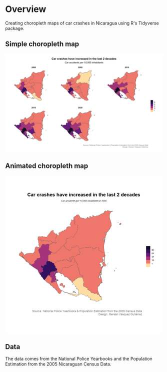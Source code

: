 # Overview
Creating choropleth maps of car crashes in Nicaragua using R's Tidyverse package. 

## Simple choropleth map

![](Plot/carcrash.png)

## Animated choropleth map

![](Plot/map.gif)

## Data
The data comes from the National Police Yearbooks and the Population Estimation from the 2005 Nicaraguan Census Data. 
